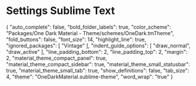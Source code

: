 # Settings Sublime Text
{
	"auto_complete": false,
	"bold_folder_labels": true,
	"color_scheme": "Packages/One Dark Material - Theme/schemes/OneDark.tmTheme",
	"fold_buttons": false,
	"font_size": 14,
	"highlight_line": true,
	"ignored_packages":
	[
		"Vintage"
	],
	"indent_guide_options":
	[
		"draw_normal",
		"draw_active"
	],
	"line_padding_bottom": 2,
	"line_padding_top": 2,
	"margin": 2,
	"material_theme_compact_panel": true,
	"material_theme_compact_sidebar": true,
	"material_theme_small_statusbar": true,
	"material_theme_small_tab": true,
	"show_definitions": false,
	"tab_size": 4,
	"theme": "OneDarkMaterial.sublime-theme",
	"word_wrap": "true"
}
